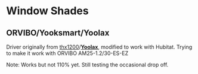 # Window Shades
## ORVIBO/Yooksmart/Yoolax

Driver originally from [thx1200](https://github.com/thx1200)/**[Yoolax](https://github.com/thx1200/Yoolax)**, 
modified to work with Hubitat. Trying to make it work with ORVIBO AM25-1.2/30-ES-EZ

Note: Works but not 110% yet. Still testing the occasional drop off.